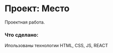 # Проект: Место

Проектная работа.

### Что сделано:

Ипользованы технологии HTML, CSS, JS, REACT


